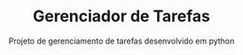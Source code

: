 <h1 align="center">Gerenciador de Tarefas</h1>

<p align="center">
Projeto de gerenciamento de tarefas desenvolvido em python
</p>
